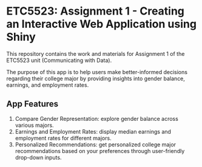 # ETC5523: Assignment 1 - Creating an Interactive Web Application using Shiny

This repository contains the work and materials for Assignment 1 of the ETC5523 unit (Communicating with Data).

The purpose of this app is to help users make better-informed decisions regarding their college major by providing insights into gender balance, earnings, and employment rates.

## App Features
1. Compare Gender Representation: explore gender balance across various majors.
2. Earnings and Employment Rates: display median earnings and employment rates for different majors.
3. Personalized Recommendations: get personalized college major recommendations based on your preferences through user-friendly drop-down inputs.
